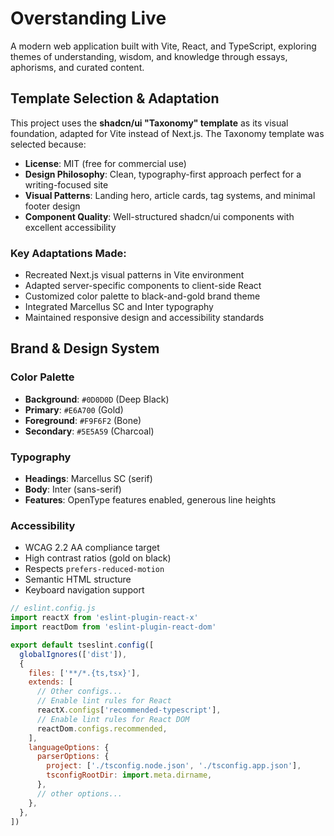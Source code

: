 # Overstanding Live

A modern web application built with Vite, React, and TypeScript, exploring themes of understanding, wisdom, and knowledge through essays, aphorisms, and curated content.

## Template Selection & Adaptation

This project uses the **shadcn/ui "Taxonomy" template** as its visual foundation, adapted for Vite instead of Next.js. The Taxonomy template was selected because:

- **License**: MIT (free for commercial use)
- **Design Philosophy**: Clean, typography-first approach perfect for a writing-focused site
- **Visual Patterns**: Landing hero, article cards, tag systems, and minimal footer design
- **Component Quality**: Well-structured shadcn/ui components with excellent accessibility

### Key Adaptations Made:
- Recreated Next.js visual patterns in Vite environment
- Adapted server-specific components to client-side React
- Customized color palette to black-and-gold brand theme
- Integrated Marcellus SC and Inter typography
- Maintained responsive design and accessibility standards

## Brand & Design System

### Color Palette
- **Background**: `#0D0D0D` (Deep Black)
- **Primary**: `#E6A700` (Gold)
- **Foreground**: `#F9F6F2` (Bone)
- **Secondary**: `#5E5A59` (Charcoal)

### Typography
- **Headings**: Marcellus SC (serif)
- **Body**: Inter (sans-serif)
- **Features**: OpenType features enabled, generous line heights

### Accessibility
- WCAG 2.2 AA compliance target
- High contrast ratios (gold on black)
- Respects `prefers-reduced-motion`
- Semantic HTML structure
- Keyboard navigation support

```js
// eslint.config.js
import reactX from 'eslint-plugin-react-x'
import reactDom from 'eslint-plugin-react-dom'

export default tseslint.config([
  globalIgnores(['dist']),
  {
    files: ['**/*.{ts,tsx}'],
    extends: [
      // Other configs...
      // Enable lint rules for React
      reactX.configs['recommended-typescript'],
      // Enable lint rules for React DOM
      reactDom.configs.recommended,
    ],
    languageOptions: {
      parserOptions: {
        project: ['./tsconfig.node.json', './tsconfig.app.json'],
        tsconfigRootDir: import.meta.dirname,
      },
      // other options...
    },
  },
])
```
